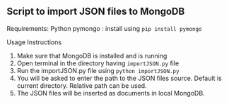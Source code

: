 ## Script to import JSON files to MongoDB
Requirements:
	Python
	pymongo : install using `pip install pymongo`

Usage Instructions

 1. Make sure that MongoDB is installed and is running
 2. Open terminal in the directory having `importJSON.py` file
 3. Run the importJSON.py file using `python importJSON.py`
 4. You will be asked to enter the path to the JSON files source. Default is current directory. Relative path can be used.
 5. The JSON files will be inserted as documents in local MongoDB.